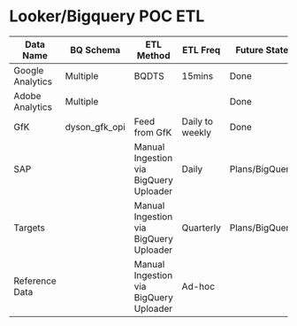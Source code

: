 # Looker/Bigquery POC ETL



| Data Name         | BQ Schema       | ETL Method                              | ETL Freq          | Future State    |
|------------------ |---------------  |---------------------------------------- |-----------------  |---------------- |
| Google Analytics  | Multiple        | BQDTS                                   | 15mins            | Done            |
| Adobe Analytics   | Multiple        |                                         |                   | Done            |
| GfK               | dyson_gfk_opi   | Feed from GfK                           | Daily to weekly   | Done            |
| SAP               |                 | Manual Ingestion via BigQuery Uploader  | Daily             | Plans/BigQuery  |
| Targets           |                 | Manual Ingestion via BigQuery Uploader  | Quarterly         | Plans/BigQuery  |
| Reference Data    |                 | Manual Ingestion via BigQuery Uploader  | Ad-hoc            |                 |

